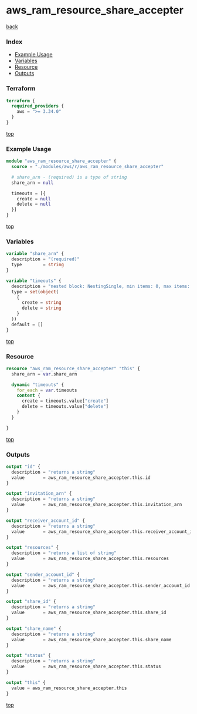 # aws_ram_resource_share_accepter

[back](../aws.md)

### Index

- [Example Usage](#example-usage)
- [Variables](#variables)
- [Resource](#resource)
- [Outputs](#outputs)

### Terraform

```terraform
terraform {
  required_providers {
    aws = ">= 3.34.0"
  }
}
```

[top](#index)

### Example Usage

```terraform
module "aws_ram_resource_share_accepter" {
  source = "./modules/aws/r/aws_ram_resource_share_accepter"

  # share_arn - (required) is a type of string
  share_arn = null

  timeouts = [{
    create = null
    delete = null
  }]
}
```

[top](#index)

### Variables

```terraform
variable "share_arn" {
  description = "(required)"
  type        = string
}

variable "timeouts" {
  description = "nested block: NestingSingle, min items: 0, max items: 0"
  type = set(object(
    {
      create = string
      delete = string
    }
  ))
  default = []
}
```

[top](#index)

### Resource

```terraform
resource "aws_ram_resource_share_accepter" "this" {
  share_arn = var.share_arn

  dynamic "timeouts" {
    for_each = var.timeouts
    content {
      create = timeouts.value["create"]
      delete = timeouts.value["delete"]
    }
  }

}
```

[top](#index)

### Outputs

```terraform
output "id" {
  description = "returns a string"
  value       = aws_ram_resource_share_accepter.this.id
}

output "invitation_arn" {
  description = "returns a string"
  value       = aws_ram_resource_share_accepter.this.invitation_arn
}

output "receiver_account_id" {
  description = "returns a string"
  value       = aws_ram_resource_share_accepter.this.receiver_account_id
}

output "resources" {
  description = "returns a list of string"
  value       = aws_ram_resource_share_accepter.this.resources
}

output "sender_account_id" {
  description = "returns a string"
  value       = aws_ram_resource_share_accepter.this.sender_account_id
}

output "share_id" {
  description = "returns a string"
  value       = aws_ram_resource_share_accepter.this.share_id
}

output "share_name" {
  description = "returns a string"
  value       = aws_ram_resource_share_accepter.this.share_name
}

output "status" {
  description = "returns a string"
  value       = aws_ram_resource_share_accepter.this.status
}

output "this" {
  value = aws_ram_resource_share_accepter.this
}
```

[top](#index)